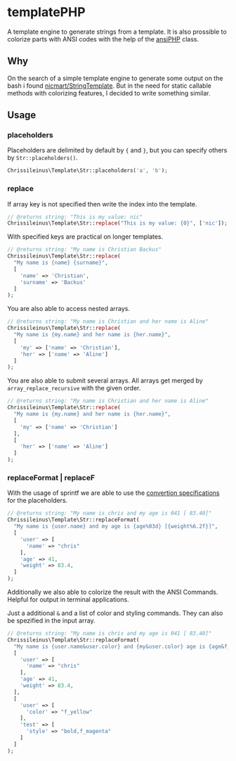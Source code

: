 # templatePHP

A template engine to generate strings from a template. It is also prossible to colorize parts with ANSI codes with the help of the [ansiPHP](https://gitlab.com/chrissileinus/ansiPHP) class.

## Why

On the search of a simple template engine to generate some output on the bash i found [nicmart/StringTemplate](https://github.com/nicmart/StringTemplate). But in the need for static callable methods with colorizing features, I decided to write something similar.

## Usage

### placeholders

Placeholders are delimited by default by `{` and `}`, but you can specify others by `Str::placeholders()`.
```php
Chrissileinus\Template\Str::placeholders('a', 'b');
```

### replace
If array key is not specified then write the index into the template.

```php
// @returns string: "This is my value: nic"
Chrissileinus\Template\Str::replace("This is my value: {0}", ['nic']);
```

With specified keys are practical on longer templates.

```php
// @returns string: "My name is Christian Backus"
Chrissileinus\Template\Str::replace(
  "My name is {name} {surname}",
  [
    'name' => 'Christian',
    'surname' => 'Backus'
  ]
);
```

You are also able to access nested arrays.

```php
// @returns string: "My name is Christian and her name is Aline"
Chrissileinus\Template\Str::replace(
  "My name is {my.name} and her name is {her.name}",
  [
    'my' => ['name' => 'Christian'],
    'her' => ['name' => 'Aline']
  ]
);
```

You are also able to submit several arrays. All arrays get merged by `array_replace_recursive` with the given order.

```php
// @returns string: "My name is Christian and her name is Aline"
Chrissileinus\Template\Str::replace(
  "My name is {my.name} and her name is {her.name}",
  [
    'my' => ['name' => 'Christian']
  ],
  [
    'her' => ['name' => 'Aline']
  ]
);
```

### replaceFormat | replaceF

With the usage of sprintf we are able to use the [convertion specifications](https://www.php.net/manual/en/function.sprintf.php) for the placeholders.

```php
// @returns string: "My name is chris and my age is 041 [ 83.40]"
Chrissileinus\Template\Str::replaceFormat(
  "My name is {user.name} and my age is {age%03d} [{weight%6.2f}]",
  [
    'user' => [
      'name' => "chris"
    ],
    'age' => 41,
    'weight' => 83.4,
  ]
);
```

Additionally we also able to colorize the result with the ANSI Commands. Helpful for output in terminal applications.

Just a additional `&` and a list of color and styling commands. They can also be spezified in the input array.

```php
// @returns string: "My name is chris and my age is 041 [ 83.40]"
Chrissileinus\Template\Str::replaceFormat(
  "My name is {user.name&user.color} and {my&user.color} age is {age&f_blue} {[{weight%6.2f}]&test.style}",
  [
    'user' => [
      'name' => "chris"
    ],
    'age' => 41,
    'weight' => 83.4,
  ],
  [
    'user' => [
      'color' => "f_yellow"
    ],
    'test' => [
      'style' => "bold,f_magenta"
    ]
  ]
);
```
